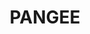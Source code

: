 ---
lastmod: '2025-04-06T06:05:20+00:00'
latitude: -32.0108815
layout: suburb
longitude: 146.7678758
postcode: '2825'
state: NSW
title: PANGEE
url: /nsw/pangee/
---